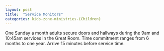 ```yaml
---
layout: post
title:  "Service Monitors"
categories: kids-zone-ministries-(Children)
---
```


One Sunday a month adults secure doors and hallways during the 9am and 10:45am services in the Great Room. Time commitment ranges from 6 months to one year. Arrive 15 minutes before service time. 